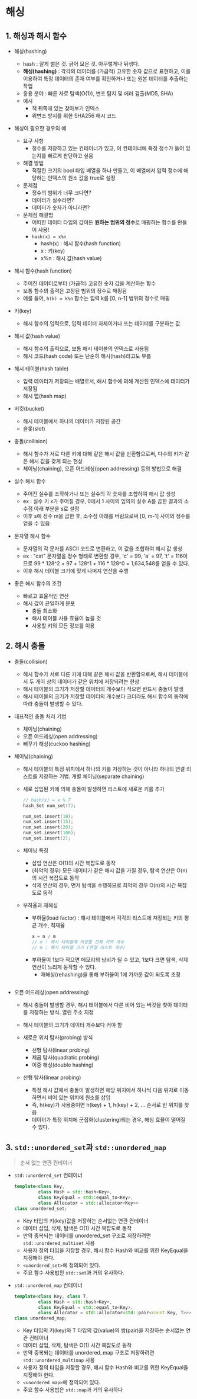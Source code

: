 # 해싱

## 1. 해싱과 해시 함수
- 해싱(hashing)
	- hash : 잘게 썰은 것. 긁어 모은 것. 아무렇게나 뒤섞다.
	- **해싱(hashing)** : 각각의 데이터를 (가급적) 고유한 숫자 값으로 표현하고, 이를 이용하여 특정 데이터의 존재 여부를 확인하거나 또는 원본 데이터를 추출하는 작업
	- 응용 분야 : 빠른 자료 탐색(O(1)), 변조 탐지 및 에러 검출(MD5, SHA)
	- 예시
		- 책 뒤쪽에 있는 찾아보기 인덱스
		- 위변조 방지를 위한 SHA256 해시 코드 

- 해싱이 필요한 경우의 예
	- 요구 사항
		- 정수를 저장하고 있는 컨테이너가 있고, 이 컨테이너에 특정 정수가 들어 있는지를 빠르게 판단하고 싶음
	- 해결 방법
		- 적절한 크기의 bool 타입 배열을 하나 만들고, 이 배열에서 입력 정수에 해당하는 인덱스의 원소 값을 true로 설정
	- 문제점
		- 정수의 범위가 너무 크다면?
		- 데이터가 실수라면?
		- 데이터가 숫자가 아니라면?
	- 문제점 해결법
		- 어떠한 데이터 타입의 값이든 **원하는 범위의 정수**로 매핑하는 함수를 만들어 사용!
		- ```hash(x) = x%n```
			- hash(x) : 해시 함수(hash function)
			- x : 키(key)
			- x%n : 해시 값(hash value)
	
- 해시 함수(hash function)
	- 주어진 데이터로부터 (가급적) 고유한 숫자 값을 계산하는 함수
	- 보통 함수의 출력은 고정된 범위의 정수로 매핑됨
	- 예를 들어, ```h(k) = k%n``` 함수는 입력 k를 [0, n-1] 범위의 정수로 매핑

- 키(key)
	- 해시 함수의 입력으로, 입력 데이터 자체이거나 또는 데이터를 구분하는 값

- 해시 값(hash value)
	- 해시 함수의 출력으로, 보통 해시 테이블의 인덱스로 사용됨
	- 해시 코드(hash code) 또는 단순히 해시(hash)라고도 부름

- 해시 테이블(hash table)
	- 입력 데이터가 저장되는 배열로서, 해시 함수에 의해 계산된 인덱스에 데이터가 저장됨
	- 해시 맵(hash map)

- 버킷(bucket)
	- 해시 테이블에서 하나의 데이터가 저장된 공간
	- 슬롯(slot)

- 충돌(collision)
	- 해시 함수가 서로 다른 키에 대해 같은 해시 값을 반환함으로써, 다수의 키가 같은 해시 값을 갖게 되는 현상
	- 체이닝(chaining), 오픈 어드레싱(open addressing) 등의 방법으로 해결

- 실수 해시 함수
	- 주어진 실수를 조작하거나 또는 실수의 각 숫자를 조합하여 해시 값 생성
	- ex : 실수 키 x가 주어질 경우, 0에서 1 사이의 임의의 실수 A를 곱한 결과의 소수점 아래 부분을 s로 설정
	- 이후 s에 정수 m을 곱한 후, 소수점 아래를 버림으로써 [0, m-1] 사이의 정수를 얻을 수 있음

- 문자열 해시 함수
	- 문자열의 각 문자를 ASCII 코드로 변환하고, 이 값을 조합하여 해시 값 생성
	- ex : "cat" 문자열을 정수 형태로 변환할 경우, 'c' = 99, 'a' = 97, 't' = 116이므로 99 * 128^2 + 97 + 128^1 + 116 * 128^0 = 1,634,548를 얻을 수 있다.
	- 이후 해시 테이블 크기에 맞게 나머지 연산을 수행

- 좋은 해시 함수의 조건
	- 빠르고 효율적인 연산
	- 해시 값이 균일하게 분포
		- 충돌 최소화
		- 해시 테이블 사용 효율이 높을 것
		- 사용할 키의 모든 정보를 이용

## 2. 해시 충돌
- 충돌(collision)
	- 해시 함수가 서로 다른 키에 대해 같은 해시 값을 반환함으로써, 해시 테이블에서 두 개이 상의 데이터가 같은 위치에 저장되려는 현상
	- 해시 테이블의 크기가 저장할 데이터의 개수보다 작으면 반드시 충돌이 발생
	- 해시 테이블의 크기가 저장할 데이터의 개수보다 크더라도 해시 함수의 동작에 따라 충돌이 발생할 수 있다.

- 대표적인 충돌 처리 기법
	- 체이닝(chaining)
	- 오픈 어드레싱(open addressing)
	- 뻐꾸기 해싱(cuckoo hashing)

- 체이닝(chaining)
	- 해시 테이블의 특정 위치에서 하나의 키를 저장하는 것이 아니라 하나의 연결 리스트를 저장하는 기법. 개별 체이닝(separate chaining)
	- 새로 삽입된 키에 의해 충돌이 발생하면 리스트에 새로운 키를 추가

		```C++
		// hash(x) = x % 7
		hash_Set num_set(7);

		num_set.insert(10);
		num_set.insert(15);
		num_set.insert(20);
		num_set.insert(100);
		num_set.insert(2);
		```
	- 체이닝 특징
		- 삽입 연산은 O(1)의 시간 복잡도로 동작
		- (최악의 경우) 모든 데이터가 같은 해시 값을 가질 경우, 탐색 연산은 O(n)의 시간 복잡도로 동작
		- 삭제 연산의 경우, 먼저 탐색을 수행하므로 최악의 경우 O(n)의 시간 복잡도로 동작

	- 부하율과 재해싱
		- 부하율(load factor) : 해시 테이블에서 각각의 리스트에 저장되는 키의 평균 개수, 적재율
			```C++
			a = n / m
			// n : 해시 테이블에 저장할 전체 키의 개수
			// m : 해시 테이블 크기 (연결 리스트 개수)

		- 부하율이 1보다 작으면 메모리의 낭비가 될 수 있고, 1보다 크면 탐색, 삭제 연산이 느리게 동작할 수 있다.
			- 재해싱(rehashing)을 통해 부하율이 1에 가까운 값이 되도록 조정
			```

- 오픈 어드레싱(open addressing)
	- 해시 충돌이 발생할 경우, 해시 테이블에서 다른 비어 있는 버킷을 찾아 데이터를 저장하는 방식. 열린 주소 지정
	- 해시 테이블의 크기가 데이터 개수보다 커야 함
	- 새로운 위치 탐사(probing) 방식
		- 선형 탐사(linear probing)
		- 제곱 탐사(quadratic probing)
		- 이중 해싱(double hashing)

	- 선형 탐사(linear probing)
		- 특정 해시 값에서 충돌이 발생하면 해당 위치에서 하나씩 다음 위치로 이동하면서 비어 있는 위치에 원소를 삽입
		- 즉, h(key)가 사용중이면 h(key) + 1, h(key) + 2, ... 순서로 빈 위치를 찾음
		- 데이터가 특정 위치에 군집화(clustering)되는 경우, 해싱 효율이 떨어질 수 있다.

## 3. ```std::unordered_set```과 ```std::unordered_map```
> 순서 없는 연관 컨테이너
- ```std::unordered_set``` 컨테이너

	```C++
    template<class Key,
			 class Hash = std::hash<Key>,
			 class KeyEqual = std::equal_to<Key>,
			 class Allocator = std::allocator<Key>>
	class unordered_set;
	```
	- Key 타입의 키(key)값을 저장하는 순서없는 연관 컨테이너
	- 데이터 삽입, 삭제, 탐색은 O(1) 시간 복잡도로 동작
	- 만약 중복되는 데이터를 unordered_set 구조로 저장하려면 ```std::unordered_multiset``` 사용
	- 사용자 정의 타입을 저장할 경우, 해시 함수 Hash와 비교를 위한 KeyEqual을 지정해야 한다.
	- ```<unordered_set>```에 정의되어 있다.
	- 주요 함수 사용법읜 ```std::set```과 거의 유사하다.

- ```std::unordered_map``` 컨테이너

	```C++
	template<class Key, class T,
			 class Hash = std::hash<Key>,
			 class KeyEqual = std::equal_to<Key>,
			 class Allocator = std::allocator<std::pair<const Key, T>>>
	class unordered_map;
	```

	- Key 타입의 키(key)와 T 타입의 값(value)의 쌍(pair)을 저장하는 순서없는 연관 컨테이너
	- 데이터 삽입, 삭제, 탐색은 O(1) 시간 복잡도로 동작
	- 만약 중복되는 데이터를 unordered_map 구조로 저장하려면 ```std::unordered_multimap``` 사용
	- 사용자 정의 타입을 저장할 경우, 해시 함수 Hash와 비교를 위한 KeyEqual을 지정해야 한다.
	- ```<unordered_map>```에 정의되어 있다.
	- 주요 함수 사용법은 ```std::map```과 거의 유사하다
